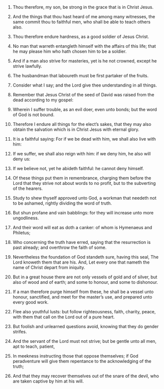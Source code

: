 1. Thou therefore, my son, be strong in the grace that is in Christ
Jesus.

2. And the things that thou hast heard of me among many witnesses,
the same commit thou to faithful men, who shall be able to teach
others also.

3. Thou therefore endure hardness, as a good soldier of Jesus Christ.

4. No man that warreth entangleth himself with the affairs of this
life; that he may please him who hath chosen him to be a soldier.

5. And if a man also strive for masteries, yet is he not crowned,
except he strive lawfully.

6. The husbandman that laboureth must be first partaker of the
fruits.

7. Consider what I say; and the Lord give thee understanding in all
things.

8. Remember that Jesus Christ of the seed of David was raised from
the dead according to my gospel:

9. Wherein I suffer trouble, as an
evil doer, even unto bonds; but the word of God is not bound.

10. Therefore I endure all things for the elect’s sakes, that they
may also obtain the salvation which is in Christ Jesus with eternal
glory.

11. It is a faithful saying: For if we be dead with him, we shall
also live with him:

12. If we suffer, we shall also reign with him:
if we deny him, he also will deny us:

13. If we believe not, yet he
abideth faithful: he cannot deny himself.

14. Of these things put them in remembrance, charging them before the
Lord that they strive not about words to no profit, but to the
subverting of the hearers.

15. Study to shew thyself approved unto God, a workman that needeth
not to be ashamed, rightly dividing the word of truth.

16. But shun profane and vain babblings: for they will increase unto
more ungodliness.

17. And their word will eat as doth a canker: of whom is Hymenaeus
and Philetus;

18. Who concerning the truth have erred, saying that
the resurrection is past already; and overthrow the faith of some.

19. Nevertheless the foundation of God standeth sure, having this
seal, The Lord knoweth them that are his. And, Let every one that
nameth the name of Christ depart from iniquity.

20. But in a great house there are not only vessels of gold and of
silver, but also of wood and of earth; and some to honour, and some to
dishonour.

21. If a man therefore purge himself from these, he shall be a vessel
unto honour, sanctified, and meet for the master’s use, and prepared
unto every good work.

22. Flee also youthful lusts: but follow righteousness, faith,
charity, peace, with them that call on the Lord out of a pure heart.

23. But foolish and unlearned questions avoid, knowing that they do
gender strifes.

24. And the servant of the Lord must not strive; but be gentle unto
all men, apt to teach, patient,

25. In meekness instructing those
that oppose themselves; if God peradventure will give them repentance
to the acknowledging of the truth;

26. And that they may recover
themselves out of the snare of the devil, who are taken captive by him
at his will.